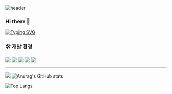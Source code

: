 ![header](https://capsule-render.vercel.app/api?type=[Waving]&color=timeGradient&height=300&section=header&text=MissHarvest's%20Githb&fontSize=55&fontAlign=67&fontAlignY=13&fontColor=ffffff)
### Hi there 👋
[![Typing SVG](https://readme-typing-svg.demolab.com/?lines=First+line+of+text;Second+line+of+text)](https://git.io/typing-svg)
### 🛠 개발 환경
<a><img src="https://img.shields.io/badge/csharp-512BD4?style=flat-square&logo=csharp&logoColor=white"/></a>
<a><img src="https://img.shields.io/badge/visualstudio-5C2D91?style=flat-square&logo=visualstudio&logoColor=white"/></a>
<a><img src="https://img.shields.io/badge/unity-f6f6f6?style=flat-square&logo=unity&logoColor=black"/></a>
<a><img src="https://img.shields.io/badge/github-000000?style=flat-square&logo=github&logoColor=white"/></a>
<a><img src="https://img.shields.io/badge/C++-00599C?style=flat-square&logo=cplusplus&logoColor=white"/></a>



***
<a><img src="http://mazassumnida.wtf/api/pastel/generate_badge?boj=abcdxsky"/></a>
![Anurag's GitHub stats](https://github-readme-stats.vercel.app/api?username=missharvest&show_icons=true&theme=radical)

![Top Langs](https://github-readme-stats.vercel.app/api/top-langs/?username=missharvest&layout=compact)

<!--
**MissHarvest/MissHarvest** is a ✨ _special_ ✨ repository because its `README.md` (this file) appears on your GitHub profile.

Here are some ideas to get you started:

- 🔭 I’m currently working on ...
- 🌱 I’m currently learning ...
- 👯 I’m looking to collaborate on ...
- 🤔 I’m looking for help with ...
- 💬 Ask me about ...
- 📫 How to reach me: ...
- 😄 Pronouns: ...
- ⚡ Fun fact: ...
-->
